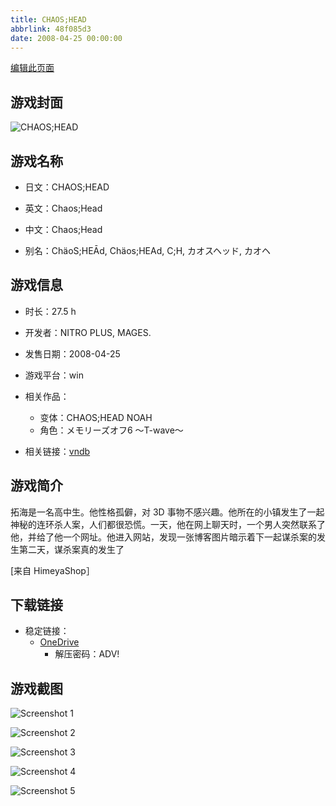 ```yaml
---
title: CHAOS;HEAD
abbrlink: 48f085d3
date: 2008-04-25 00:00:00
---
```

[编辑此页面](https://github.com/ACG-3/ADV3-source/blob/main/source/_posts/games/CHAOS%3BHEAD.md)

## 游戏封面

![CHAOS;HEAD](https://pan.timero.xyz/d/onedrive/img_lib_001/CHAOS%3BHEAD_cover.avif)


## 游戏名称

- 日文：CHAOS;HEAD
- 英文：Chaos;Head
- 中文：Chaos;Head

- 别名：ChäoS;HEĀd, Chäos;HEAd, C;H, カオスヘッド, カオヘ


## 游戏信息

- 时长：27.5 h
- 开发者：NITRO PLUS, MAGES.
- 发售日期：2008-04-25
- 游戏平台：win
- 相关作品：
   - 变体：CHAOS;HEAD NOAH
   - 角色：メモリーズオフ6 ～T-wave～

- 相关链接：[vndb](https://vndb.org/v382)


## 游戏简介

拓海是一名高中生。他性格孤僻，对 3D 事物不感兴趣。他所在的小镇发生了一起神秘的连环杀人案，人们都很恐慌。一天，他在网上聊天时，一个男人突然联系了他，并给了他一个网址。他进入网站，发现一张博客图片暗示着下一起谋杀案的发生第二天，谋杀案真的发生了

[来自 HimeyaShop］


## 下载链接

- 稳定链接：
    - [OneDrive](https://pan.timero.xyz/onedrive/adv_lib_001/CHAOS%3BHEAD)
        - 解压密码：ADV!



## 游戏截图


![Screenshot 1](https://pan.timero.xyz/d/onedrive/img_lib_001/CHAOS%3BHEAD_Screenshot_1.avif)

![Screenshot 2](https://pan.timero.xyz/d/onedrive/img_lib_001/CHAOS%3BHEAD_Screenshot_2.avif)

![Screenshot 3](https://pan.timero.xyz/d/onedrive/img_lib_001/CHAOS%3BHEAD_Screenshot_3.avif)

![Screenshot 4](https://pan.timero.xyz/d/onedrive/img_lib_001/CHAOS%3BHEAD_Screenshot_4.avif)

![Screenshot 5](https://pan.timero.xyz/d/onedrive/img_lib_001/CHAOS%3BHEAD_Screenshot_5.avif)

